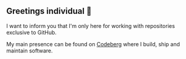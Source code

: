 ## Greetings individual 👋

I want to inform you that I'm only here for working with repositories exclusive to GitHub.

My main presence can be found on [Codeberg](https://codeberg.org/dataCobra) where I build, ship and maintain software.
